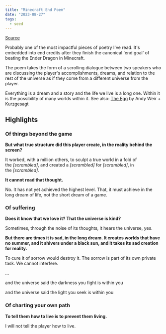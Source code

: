 ```yaml
---
title: "Minecraft End Poem"
date: "2023-08-27"
tags:
  - seed
---
```


[Source](https://ia903009.us.archive.org/3/items/end_poem/end.txt)

Probably one of the most impactful pieces of poetry I've read. It's embedded into end credits after they finish the canonical 'end goal' of beating the Ender Dragon in Minecraft.

The poem takes the form of a scrolling dialogue between two speakers who are discussing the player's accomplishments, dreams, and relation to the rest of the universe as if they come from a different universe from the player.

Everything is a dream and a story and the life we live is a long one. Within it is the possibility of many worlds within it. See also: [The Egg](https://www.youtube.com/watch?v=h6fcK_fRYaI) by Andy Weir + Kurzgesagt

## Highlights
### Of things beyond the game

**But what true structure did this player create, in the reality behind the screen?**

It worked, with a million others, to sculpt a true world in a fold of the _[scrambled]_, and created a _[scrambled]_ for _[scrambled]_, in the _[scrambled]_.

**It cannot read that thought.**

No. It has not yet achieved the highest level. That, it must achieve in the long dream of life, not the short dream of a game.

### Of suffering
**Does it know that we love it? That the universe is kind?**

Sometimes, through the noise of its thoughts, it hears the universe, yes.

**But there are times it is sad, in the long dream. It creates worlds that have no summer, and it shivers under a black sun, and it takes its sad creation for reality.**

To cure it of sorrow would destroy it. The sorrow is part of its own private task. We cannot interfere.

...

and the universe said the darkness you fight is within you

and the universe said the light you seek is within you

### Of charting your own path

**To tell them how to live is to prevent them living.**

I will not tell the player how to live.